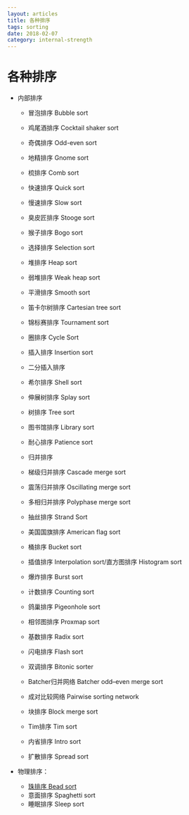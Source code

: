 ```yaml
---
layout: articles
title: 各种排序
tags: sorting
date: 2018-02-07
category: internal-strength
---
```

# 各种排序

 * 内部排序
   * 冒泡排序 Bubble sort
   * 鸡尾酒排序 Cocktail shaker sort
   * 奇偶排序 Odd-even sort
   * 地精排序 Gnome sort
   * 梳排序 Comb sort
   * 快速排序 Quick sort
   * 慢速排序 Slow sort
   * 臭皮匠排序 Stooge sort
   * 猴子排序 Bogo sort
  
   * 选择排序 Selection sort
   * 堆排序 Heap sort
   * 弱堆排序 Weak heap sort
   * 平滑排序 Smooth sort
   * 笛卡尔树排序 Cartesian tree sort
   * 锦标赛排序 Tournament sort
   * 圈排序 Cycle Sort
  
   * 插入排序 Insertion sort
    * 二分插入排序 
   * 希尔排序 Shell sort
   * 伸展树排序 Splay sort
   * 树排序 Tree sort
   * 图书馆排序 Library sort
   * 耐心排序 Patience sort
  
   * 归并排序
   * 梯级归并排序 Cascade merge sort
   * 震荡归并排序 Oscillating merge sort
   * 多相归并排序 Polyphase merge sort
   * 抽丝排序 Strand Sort
  
   * 美国国旗排序 American flag sort 
   * 桶排序 Bucket sort 
    * 插值排序 Interpolation sort/直方图排序 Histogram sort
   * 爆炸排序 Burst sort 
   * 计数排序 Counting sort 
   * 鸽巢排序 Pigeonhole sort 
   * 相邻图排序 Proxmap sort 
   * 基数排序 Radix sort 
   * 闪电排序 Flash sort
  
   * 双调排序 Bitonic sorter
   * Batcher归并网络 Batcher odd–even merge sort 
   * 成对比较网络 Pairwise sorting network
  
   * 块排序 Block merge sort 
   * Tim排序 Tim sort 
   * 内省排序 Intro sort 
   * 扩散排序 Spread sort
  
 * 物理排序：
   * [珠排序 Bead sort](http://www.cs.auckland.ac.nz/~jaru003/research/publications/journals/beadsort.pdf)
   * 意面排序 Spaghetti sort
   * 睡眠排序 Sleep sort